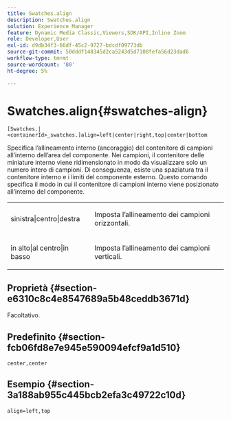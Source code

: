 ```yaml
---
title: Swatches.align
description: Swatches.align
solution: Experience Manager
feature: Dynamic Media Classic,Viewers,SDK/API,Inline Zoom
role: Developer,User
exl-id: d9db34f3-66df-45c2-9727-bdcdf09773db
source-git-commit: 50dddf148345d2ca5243d5d7108fefa56d23dad6
workflow-type: tm+mt
source-wordcount: '80'
ht-degree: 5%

---
```


# Swatches.align{#swatches-align}

`[Swatches.|<containerId>_swatches.]align=left|center|right,top|center|bottom`

Specifica l’allineamento interno (ancoraggio) del contenitore di campioni all’interno dell’area del componente. Nei campioni, il contenitore delle miniature interno viene ridimensionato in modo da visualizzare solo un numero intero di campioni. Di conseguenza, esiste una spaziatura tra il contenitore interno e i limiti del componente esterno. Questo comando specifica il modo in cui il contenitore di campioni interno viene posizionato all’interno del componente.

<table id="table_33CC037517964DA89EE0C005BB6B32BB"> 
 <tbody> 
  <tr> 
   <td colname="col1"> <p><span class="codeph"> sinistra|centro|destra</span> </p> </td> 
   <td colname="col2"> <p> Imposta l’allineamento dei campioni orizzontali. </p> </td> 
  </tr> 
  <tr> 
   <td colname="col1"> <p><span class="codeph"> in alto|al centro|in basso</span> </p> </td> 
   <td colname="col2"> <p> Imposta l’allineamento dei campioni verticali. </p> </td> 
  </tr> 
 </tbody> 
</table>

## Proprietà {#section-e6310c8c4e8547689a5b48ceddb3671d}

Facoltativo.

## Predefinito {#section-fcb06fd8e7e945e590094efcf9a1d510}

`center,center`

## Esempio {#section-3a188ab955c445bcb2efa3c49722c10d}

`align=left,top`
